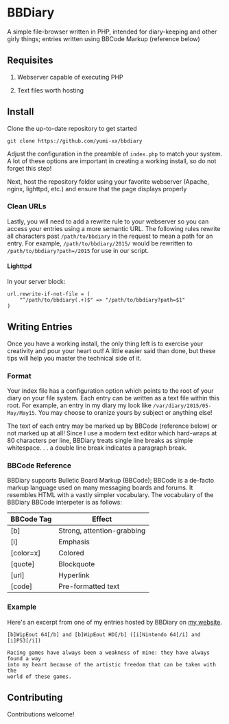 # BBDiary

A simple file-browser written in PHP, intended for diary-keeping and other
girly things; entries written using BBCode Markup (reference below)

## Requisites

1. Webserver capable of executing PHP

2. Text files worth hosting

## Install

Clone the up-to-date repository to get started

`git clone https://github.com/yumi-xx/bbdiary`

Adjust the configuration in the preamble of `index.php` to match your
system. A lot of these options are important in creating a working install,
so do not forget this step!

Next, host the repository folder using your favorite webserver (Apache,
nginx, lighttpd, etc.) and ensure that the page displays properly

### Clean URLs

Lastly, you will need to add a rewrite rule to your webserver so you can
access your entries using a more semantic URL. The following rules rewrite
all characters past `/path/to/bbdiary` in the request to mean a path for an
entry. For example, `/path/to/bbdiary/2015/` would be rewritten to
`/path/to/bbdiary?path=/2015` for use in our script.

#### Lighttpd

In your server block:

	url.rewrite-if-not-file = (
		"^/path/to/bbdiary(.+)$" => "/path/to/bbdiary?path=$1"
	)

## Writing Entries

Once you have a working install, the only thing left is to exercise your
creativity and pour your heart out! A little easier said than done, but
these tips will help you master the technical side of it.

### Format

Your index file has a configuration option which points to the root of your
diary on your file system. Each entry can be written as a text file within
this root. For example, an entry in my diary my look like
`/var/diary/2015/05-May/May15`. You may choose to oranize yours by subject
or anything else!

The text of each entry may be marked up by BBCode (reference below) or not
marked up at all! Since I use a modern text editor which hard-wraps at 80
characters per line, BBDiary treats single line breaks as simple whitespace.
. . a double line break indicates a paragraph break.

### BBCode Reference

BBDiary supports Bulletic Board Markup (BBCode); BBCode is a de-facto markup
language used on many messaging boards and forums. It resembles HTML with a
vastly simpler vocabulary. The vocabulary of the BBDiary BBCode interpeter
is as follows:

BBCode Tag | Effect
-----------|-------
[b] | Strong, attention-grabbing
[i] | Emphasis
[color=x] | Colored
[quote] | Blockquote
[url] | Hyperlink
[code] | Pre-formatted text

### Example

Here's an excerpt from one of my entries hosted by BBDiary on
[my website](https://prettyboytellem.com/).

	[b]WipEout 64[/b] and [b]WipEout HD[/b] ([i]Nintendo 64[/i] and [i]PS3[/i])

	Racing games have always been a weakness of mine: they have always found a way
	into my heart because of the artistic freedom that can be taken with the
	world of these games.

## Contributing

Contributions welcome!
